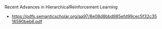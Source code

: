Recent Advances in HierarchicalReinforcement Learning
- https://pdfs.semanticscholar.org/aa97/8e08d8bbd985efd99cec5f32c3516590beb6.pdf